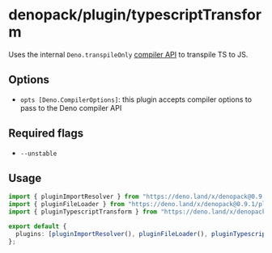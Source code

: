 # denopack/plugin/typescriptTransform

Uses the internal `Deno.transpileOnly` [compiler API](https://deno.land/manual/runtime/compiler_apis) to transpile TS to JS.

## Options

- `opts [Deno.CompilerOptions]`: this plugin accepts compiler options to pass to the Deno compiler API

## Required flags

- `--unstable`

## Usage

```ts
import { pluginImportResolver } from "https://deno.land/x/denopack@0.9.1/plugin/importResolver/mod.ts";
import { pluginFileLoader } from "https://deno.land/x/denopack@0.9.1/plugin/fileLoader/mod.ts";
import { pluginTypescriptTransform } from "https://deno.land/x/denopack@0.9.1/plugin/typescriptTransform/mod.ts";

export default {
  plugins: [pluginImportResolver(), pluginFileLoader(), pluginTypescriptTransform({ ...myOptions })],
};
```
